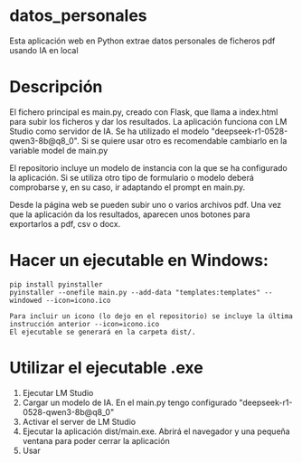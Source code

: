 # datos_personales
Esta aplicación web en Python extrae datos personales de ficheros pdf usando IA en local

# Descripción
El fichero principal es main.py, creado con Flask, que llama a index.html para subir los ficheros y dar los resultados.
La aplicación funciona con LM Studio como servidor de IA. Se ha utilizado el modelo "deepseek-r1-0528-qwen3-8b@q8_0". Si se quiere usar otro es recomendable cambiarlo en la variable model de main.py

El repositorio incluye un modelo de instancia con la que se ha configurado la aplicación. Si se utiliza otro tipo de formulario o modelo deberá comprobarse y, en su caso, ir adaptando el prompt en main.py.

Desde la página web se pueden subir uno o varios archivos pdf. Una vez que la aplicación da los resultados, aparecen unos botones para exportarlos a pdf, csv o docx.

# Hacer un ejecutable en Windows:

    pip install pyinstaller
    pyinstaller --onefile main.py --add-data "templates:templates" --windowed --icon=icono.ico

    Para incluir un icono (lo dejo en el repositorio) se incluye la última instrucción anterior --icon=icono.ico
    El ejecutable se generará en la carpeta dist/.
    

# Utilizar el ejecutable .exe

1. Ejecutar LM Studio
2. Cargar un modelo de IA. En el main.py tengo configurado "deepseek-r1-0528-qwen3-8b@q8_0"
3. Activar el server de LM Studio
4. Ejecutar la aplicación dist/main.exe. Abrirá el navegador y una pequeña ventana para poder cerrar la aplicación
5. Usar


